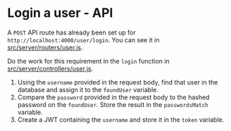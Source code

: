# Login a user - API

A `POST` API route has already been set up for `http://localhost:4000/user/login`. You can see it in [src/server/routers/user.js](../src/server/routers/user.js).

Do the work for this requirement in the `login` function in [src/server/controllers/user.js](../src/server/controllers/user.js).

1. Using the `username` provided in the request body, find that user in the database and assign it to the `foundUser` variable.
2. Compare the `password` provided in the request body to the hashed password on the `foundUser`. Store the result in the `passwordsMatch` variable.
3. Create a JWT containing the `username` and store it in the `token` variable.
